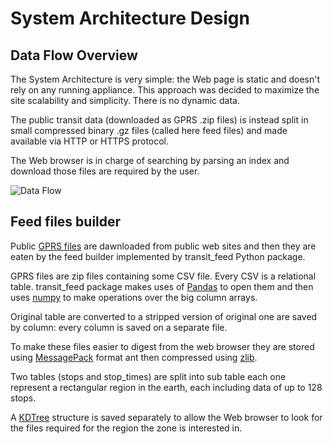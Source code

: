 # System Architecture Design

## Data Flow Overview

The System Architecture is very simple: the Web page is static and doesn't
rely on any running appliance. This approach was decided to maximize the site
scalability and simplicity. There is no dynamic data.

The public transit data (downloaded as GPRS .zip files) is instead split in
small compressed binary .gz files (called here feed files) and made available
via HTTP or HTTPS protocol.

The Web browser is in charge of searching by parsing an index and download
those files are required by the user.

![Data Flow](https://cdn.rawgit.com/pubtransit/transit/b6e69741bd31762391f199eada34daa1d36fafae/doc/data-flow.svg)

## Feed files builder

Public [GPRS files](https://developers.google.com/transit/gtfs/) are dawnloaded
from public web sites and then they are eaten by the feed builder implemented
by transit_feed Python package.

GPRS files are zip files containing some CSV file. Every CSV is a relational
table. transit_feed package makes uses of [Pandas](http://pandas.pydata.org/)
to open them and then uses [numpy](http://www.numpy.org/) to make operations
over the big column arrays.

Original table are converted to a stripped version of original one are saved
by column: every column is saved on a separate file.

To make these files easier to digest from the web browser they are stored using
[MessagePack](http://msgpack.org/index.html) format ant then compressed using
[zlib](http://www.zlib.net/).

Two tables (stops and stop_times) are split into sub table each one represent
a rectangular region in the earth, each including data of up to 128 stops.

A [KDTree](https://en.wikipedia.org/wiki/K-d_tree) structure is saved
separately to allow the Web browser to look for the files required for the
region the zone is interested in.
